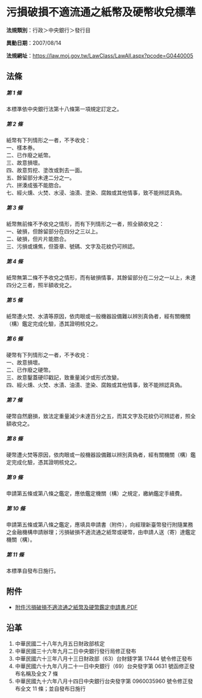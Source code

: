 # 污損破損不適流通之紙幣及硬幣收兌標準



**法規類別**：行政＞中央銀行＞發行目

**異動日期**：2007/08/14  

**法規網址**：https://law.moj.gov.tw/LawClass/LawAll.aspx?pcode=G0440005



## 法條
##### 第 1 條
本標準依中央銀行法第十八條第一項規定訂定之。

##### 第 2 條
紙幣有下列情形之一者，不予收兌：  
一、樣本券。  
二、已作廢之紙幣。  
三、故意損壞。  
四、故意剪挖、塗改或剝去一面。  
五、餘留部分未達二分之一。  
六、拼湊成張不能脗合。  
七、經火燻、火焚、水浸、油漬、塗染、腐蝕或其他情事，致不能辨認真偽。

##### 第 3 條
紙幣無前條不予收兌之情形，而有下列情形之一者，照全額收兌之：  
一、破損，但餘留部分在四分之三以上。  
二、破損，但片片能脗合。  
三、污損或燻焦，但簽章、號碼、文字及花紋仍可辨認。

##### 第 4 條
紙幣無第二條不予收兌之情形，而有破損情事，其餘留部分在二分之一以上，未達四分之三者，照半額收兌之。

##### 第 5 條
紙幣遭火焚、水漬等原因，依肉眼或一般機器設備難以辨別真偽者，經有關機關（構）鑑定完成化驗，憑其證明核兌之。

##### 第 6 條
硬幣有下列情形之一者，不予收兌：  
一、故意損壞。  
二、已作廢之硬幣。  
三、故意鑿蓋硬印戳記，致重量減少或形式改變。  
四、經火燻、火焚、水漬、油漬、塗染、腐蝕或其他情事，致不能辨認真偽。

##### 第 7 條
硬幣自然磨損，致法定重量減少未達百分之五，而其文字及花紋仍可辨認者，照全額收兌之。

##### 第 8 條
硬幣遭火焚等原因，依肉眼或一般機器設備難以辨別真偽者，經有關機關（構）鑑定完成化驗，憑其證明核兌之。

##### 第 9 條
申請第五條或第八條之鑑定，應依鑑定機關（構）之規定，繳納鑑定手續費。

##### 第 10 條
申請第五條或第八條之鑑定，應填具申請書（附件），向經理新臺幣發行附隨業務之金融機構申請辦理；污損破損不適流通之紙幣或硬幣，由申請人送（寄）達鑑定機關（構）。

##### 第 11 條
本標準自發布日施行。
## 附件
* [附件污損破損不適流通之紙幣及硬幣鑑定申請書.PDF](https://law.moj.gov.tw/LawClass/LawGetFile.ashx?FileId=0000046485)
## 沿革
1. 中華民國二十八年九月五日財政部核定
1. 中華民國三十六年九月二日中央銀行發行局修正發布
1. 中華民國六十三年八月十三日財政部（63）台財錢字第 17444  號令修正發布
1. 中華民國六十九年八月二十一日中央銀行（69）台央發字第 0631 號函修正發布名稱及全文 7  條
1. 中華民國九十六年八月十四日中央銀行台央發字第 0960035960 號令修正發布全文 11 條；並自發布日施行
